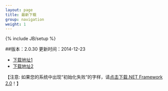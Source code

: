 ```yaml
---
layout: page
title: 最新下载
group: navigation
weight: 1
---
```


{% include JB/setup %}

##版本：2.0.30 更新时间：2014-12-23

  - <a href="http://pan.baidu.com/s/1mgIDM7Q" target="_blank">下载地址1</a>
  - <a href="http://www.xphelper.com/xphelper.rar" target="_blank">下载地址2</a>
  
【注意: 如果您的系统中出现“初始化失败”的字样，请<a href="http://download.microsoft.com/download/c/6/e/c6e88215-0178-4c6c-b5f3-158ff77b1f38/NetFx20SP2_x86.exe" target="_blank">点击下载.NET Framework 2.0</a>！】
